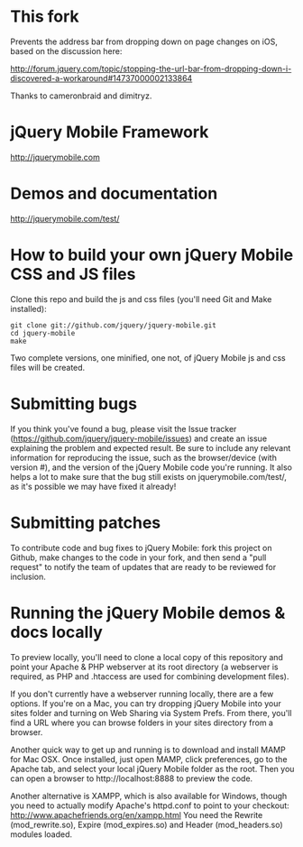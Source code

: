 This fork
=====
Prevents the address bar from dropping down on page changes on iOS, based on the discussion here:

http://forum.jquery.com/topic/stopping-the-url-bar-from-dropping-down-i-discovered-a-workaround#14737000002133864

Thanks to cameronbraid and dimitryz.


jQuery Mobile Framework
=====
http://jquerymobile.com


Demos and documentation
===================================
http://jquerymobile.com/test/


How to build your own jQuery Mobile CSS and JS files
===================================

Clone this repo and build the js and css files (you'll need Git and Make installed):

    git clone git://github.com/jquery/jquery-mobile.git
    cd jquery-mobile
    make

Two complete versions, one minified, one not, of jQuery Mobile js and css files will be created.


Submitting bugs
===================================

If you think you've found a bug, please visit the Issue tracker (https://github.com/jquery/jquery-mobile/issues) and create an issue explaining the problem and expected result. Be sure to include any relevant information for reproducing the issue, such as the browser/device (with version #), and the version of the jQuery Mobile code you're running. It also helps a lot to make sure that the bug still exists on jquerymobile.com/test/, as it's possible we may have fixed it already! 


Submitting patches
===================================

To contribute code and bug fixes to jQuery Mobile: fork this project on Github, make changes to the code in your fork, and then send a 
"pull request" to notify the team of updates that are ready to be reviewed for inclusion.


Running the jQuery Mobile demos & docs locally
===================================

To preview locally, you'll need to clone a local copy of this repository and point your Apache & PHP webserver at its root directory (a webserver is required, as PHP and .htaccess are used for combining development files).

If you don't currently have a webserver running locally, there are a few options. If you're on a Mac, you can try dropping jQuery Mobile into your sites folder and turning on Web Sharing via System Prefs. From there, you'll find a URL where you can browse folders in your sites directory from a browser.

Another quick way to get up and running is to download and install MAMP for Mac OSX. Once installed, just open MAMP, click preferences, go to the Apache tab, and select your local jQuery Mobile folder as the root. Then you can open a browser to http://localhost:8888 to preview the code.

Another alternative is XAMPP, which is also available for Windows, though you need to actually modify Apache's httpd.conf to point to your checkout: http://www.apachefriends.org/en/xampp.html
You need the Rewrite (mod_rewrite.so), Expire (mod_expires.so) and Header (mod_headers.so) modules loaded.




